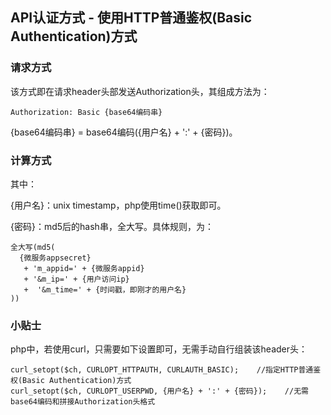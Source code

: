 ## API认证方式 - 使用HTTP普通鉴权(Basic Authentication)方式

### 请求方式

该方式即在请求header头部发送Authorization头，其组成方法为：

```
Authorization: Basic {base64编码串}
```

{base64编码串} = base64编码({用户名} + ':' + {密码})。

### 计算方式

其中：

{用户名}：unix timestamp，php使用time()获取即可。

{密码}：md5后的hash串，全大写。具体规则，为：

```
全大写(md5(
  {微服务appsecret}
   + 'm_appid=' + {微服务appid} 
   + '&m_ip=' + {用户访问ip} 
   +  '&m_time=' + {时间戳，即刚才的用户名}
))
```

### 小贴士

php中，若使用curl，只需要如下设置即可，无需手动自行组装该header头：

```
curl_setopt($ch, CURLOPT_HTTPAUTH, CURLAUTH_BASIC);    //指定HTTP普通鉴权(Basic Authentication)方式
curl_setopt($ch, CURLOPT_USERPWD, {用户名} + ':' + {密码});    //无需base64编码和拼接Authorization头格式
```

